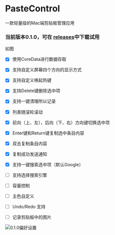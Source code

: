 # PasteControl
一款轻量级的Mac端剪贴板管理应用

### 当前版本0.1.0，可在 [releases](https://github.com/ZJM6658/PasteControl/releases)中下载试用

如图

- [x] 使用CoreData进行数据存取
- [x] 支持自定义屏幕四个方向的显示方式
- [x] 支持自定义唤起热键
- [x] 支持Delete键删除选中项
- [x] 支持一键清理所以记录
- [x] 列表随滚轮滚动
- [x] 前向（上、左），后向（下、右）方向键切换选中项
- [x] Enter键和Return键复制选中条目内容
- [x] 双击复制条目内容
- [x] 复制成功发送通知
- [x] 支持一键搜索选中项（默认Google）
- [ ] 支持选择搜索引擎
- [ ] 容量控制
- [ ] 主色自定义
- [ ] Undo/Redo 支持
- [ ] 记录剪贴板中的图片


![0.1.0偏好设置](https://github.com/ZJM6658/PasteControl/blob/master/images/pasteControl-0.1.0.png?raw=true)


